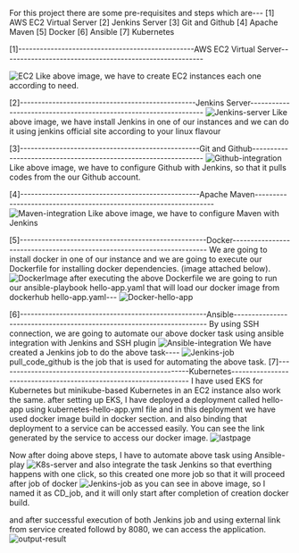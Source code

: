 For this project there are some pre-requisites and steps which are---
[1] AWS EC2 Virtual Server
[2] Jenkins Server
[3] Git and Github
[4] Apache Maven
[5] Docker
[6] Ansible
[7] Kubernetes

[1]-------------------------------------------------AWS EC2 Virtual Server--------------------------------------------------------

 ![EC2](https://github.com/hijackhim/hello-CICD/assets/105789918/88c7018c-eb7c-4fb8-a19e-24f91433c036)
 Like above image, we have to create EC2 instances each one according to need.

[2]-------------------------------------------------Jenkins Server-----------------------------------------------------------------
 ![Jenkins-server](https://github.com/hijackhim/hello-CICD/assets/105789918/d1ab6c99-8839-4b58-9afe-1730b99022ce)
 Like above image, we have install Jenkins in one of our instances and we can do it using jenkins official site according to your linux flavour

[3]--------------------------------------------------Git and Github----------------------------------------------------------------
 ![Github-integration](https://github.com/hijackhim/hello-CICD/assets/105789918/f77bed2e-9fb9-4ad6-8d15-0a0e06c990d9)
 Like above image, we have to configure Github with Jenkins, so that it pulls codes from the our Github account.

[4]--------------------------------------------------Apache Maven------------------------------------------------------------------
 ![Maven-integration](https://github.com/hijackhim/hello-CICD/assets/105789918/d6e2093f-ae02-4749-aa96-373d310266b3)
 Like above image, we have to configure Maven with Jenkins

[5]----------------------------------------------------Docker-----------------------------------------------------------------------
  We are going to install docker in one of our instance and we are going to execute our Dockerfile for installing docker dependencies. (image attached below). 
  ![DockerImage](https://github.com/hijackhim/hello-CICD/assets/105789918/0a18d77c-e334-416a-8cad-80a5d0e80644)
  after executing the above Dockerfile we are going to run our ansible-playbook hello-app.yaml that will load our docker image from dockerhub
  hello-app.yaml---
  ![Docker-hello-app](https://github.com/hijackhim/hello-CICD/assets/105789918/d2dd0fd4-fae2-4039-b948-26e31e9e47d5)
  
[6]----------------------------------------------------Ansible----------------------------------------------------------------------
 By using SSH connection, we are going to automate our above docker task using ansible integration with Jenkins and SSH plugin 
 ![Ansible-integration](https://github.com/hijackhim/hello-CICD/assets/105789918/fd537f2d-b279-4db0-a6bc-43f597280946)
 We have created a Jenkins job to do the above task----
 ![Jenkins-job](https://github.com/hijackhim/hello-CICD/assets/105789918/d8999b2e-548c-40ed-8aa0-a117e264dcf4)
 pull_code_github is the job that is used for automating the above task.
[7]-----------------------------------------------------Kubernetes------------------------------------------------------------------
 I have used EKS for Kubernetes but minikube-based Kubernetes in an EC2 instance also work the same.
 after setting up EKS, I have deployed a deployment called hello-app using kubernetes-hello-app.yml file and in this deployment we have used docker image build in docker section.
 and also binding that deployment to a service can be accessed easily. You can see the link generated by the service to access our docker image.
 ![lastpage](https://github.com/hijackhim/hello-CICD/assets/105789918/8227e262-bd59-44e8-ad3b-8d5761201400)

 Now after doing above steps, I have to automate above task using Ansible-play
 ![K8s-server](https://github.com/hijackhim/hello-CICD/assets/105789918/e98551d4-f4fc-4db1-beb5-06469f9ebb3a)
 and also integrate the task Jenkins so that everthing happens with one click, so this created one more job so that it will proceed after job of docker
 ![Jenkins-job](https://github.com/hijackhim/hello-CICD/assets/105789918/9bcee80e-6161-4917-9d05-83ceecf4f566)
 as you can see in above image, so I named it as CD_job, and it will only start after completion of creation docker build.

 and after successful execution of both Jenkins job and using external link from service created followd by 8080, we can access the application.
 ![output-result](https://github.com/hijackhim/hello-CICD/assets/105789918/d8f00483-88a4-4a36-a1cf-21436ee00fba)

 
